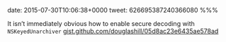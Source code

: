date: 2015-07-30T10:06:38+0000
tweet: 626695387240366080
%%%

It isn’t immediately obvious how to enable secure decoding with `NSKeyedUnarchiver` [gist.github.com/douglashill/05d8ac23e6435ae578ad](https://gist.github.com/douglashill/05d8ac23e6435ae578ad)
